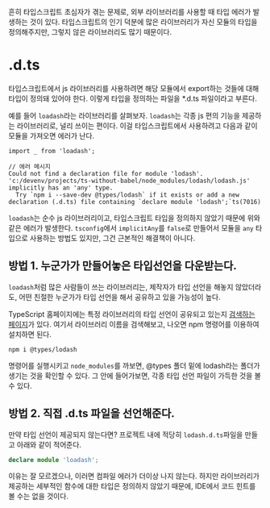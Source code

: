 흔히 타입스크립트 초심자가 겪는 문제로, 외부 라이브러리를 사용할 때 타입 에러가 발생하는 것이 있다. 타입스크립트의 인기 덕분에 많은 라이브러리가 자신 모듈의 타입을 정의해주지만, 그렇지 않은 라이브러리도 많기 때문이다.



# .d.ts

타입스크립트에서 js 라이브러리를 사용하려면 해당 모듈에서 export하는 것들에 대해 타입이 정의돼 있어야 한다. 이렇게 타입을 정의하는 파일을 *.d.ts 파일이라고 부른다.

예를 들어 `loadash`라는 라이브러리를 살펴보자. `loadash`는 각종 js 편의 기능을 제공하는 라이브러리로, 널리 쓰이는 편이다. 이걸 타입스크립트에서 사용하려고 다음과 같이 모듈을 가져오면 에러가 난다.

```
import _ from 'loadash';

// 에러 메시지
Could not find a declaration file for module 'lodash'. 'c:/devenv/projects/ts-without-babel/node_modules/lodash/lodash.js' implicitly has an 'any' type.
  Try `npm i --save-dev @types/lodash` if it exists or add a new declaration (.d.ts) file containing `declare module 'lodash';`ts(7016)
```

`loadash`는 순수 js 라이브러리이고, 타입스크립트 타입을 정의하지 않았기 때문에 위와 같은 에러가 발생한다. `tsconfig`에서 `implicitAny`를 `false`로 만들어서 모듈을 `any` 타입으로 사용하는 방법도 있지만, 그건 근본적인 해결책이 아니다.



## 방법 1. 누군가가 만들어놓은 타입선언을 다운받는다.

`loadash`처럼 많은 사람들이 쓰는 라이브러리는, 제작자가 타입 선언을 해놓지 않았더라도, 어떤 친절한 누군가가 타입 선언을 해서 공유하고 있을 가능성이 높다.

TypeScript 홈페이지에는 특정 라이브러리의 타입 선언이 공유되고 있는지 [검색하는 페이지](https://www.typescriptlang.org/dt/search?search=loadash)가 있다. 여기서 라이브러리 이름을 검색해보고, 나오면 npm 명령어를 이용하여 설치하면 된다.

```
npm i @types/lodash
```

명령어를 실행시키고 `node_modules`를 까보면, @types 폴더 밑에 lodash라는 폴더가 생기는 것을 확인할 수 있다.  그 안에 들어가보면, 각종 타입 선언 파일이 가득한 것을 볼 수 있다.



## 방법 2. 직접 .d.ts 파일을 선언해준다.

만약 타입 선언이 제공되지 않는다면? 프로젝트 내에 적당히 `lodash.d.ts`파일을 만들고 아래와 같이 적어준다.

```typescript
declare module 'loadash';
```

이유는 잘 모르겠으나, 이러면 컴파일 에러가 더이상 나지 않는다. 하지만 라이브러리가 제공하는 세부적인 함수에 대한 타입은 정의하지 않았기 때문에, IDE에서 코드 힌트를 볼 수는 없을 것이다.